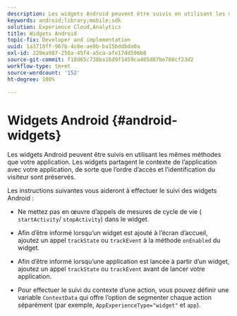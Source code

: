 ```yaml
---
description: Les widgets Android peuvent être suivis en utilisant les mêmes méthodes que votre application. Les widgets partagent le contexte de l’application avec votre application, de sorte que l’ordre d’accès et l’identification du visiteur sont préservés.
keywords: android;library;mobile;sdk
solution: Experience Cloud,Analytics
title: Widgets Android
topic-fix: Developer and implementation
uuid: 1a3718ff-967b-4c8e-ae0b-ba15bddbda0a
exl-id: 229ea987-256a-45f4-a5ca-afe17dd596b8
source-git-commit: f18d65c738ba16d9f1459ca485d87be708cf23d2
workflow-type: tm+mt
source-wordcount: '152'
ht-degree: 100%

---
```


# Widgets Android {#android-widgets}

Les widgets Android peuvent être suivis en utilisant les mêmes méthodes que votre application. Les widgets partagent le contexte de l’application avec votre application, de sorte que l’ordre d’accès et l’identification du visiteur sont préservés.

Les instructions suivantes vous aideront à effectuer le suivi des widgets Android :

* Ne mettez pas en œuvre d’appels de mesures de cycle de vie ( `startActivity`/ `stopActivity`) dans le widget.

* Afin d’être informé lorsqu’un widget est ajouté à l’écran d’accueil, ajoutez un appel `trackState` ou `trackEvent` à la méthode `onEnabled` du widget.

* Afin d’être informé lorsqu’une application est lancée à partir d’un widget, ajoutez un appel `trackState` ou `trackEvent` avant de lancer votre application.

* Pour effectuer le suivi du contexte d’une action, vous pouvez définir une variable `ContextData` qui offre l’option de segmenter chaque action séparément (par exemple, `AppExperienceType="widget"` et `app`).
